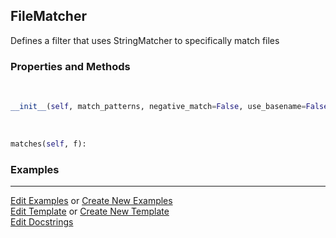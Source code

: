## <a id="McUtils.Misc.FileMatcher.FileMatcher">FileMatcher</a>
Defines a filter that uses StringMatcher to specifically match files

### Properties and Methods
<a id="McUtils.Misc.FileMatcher.FileMatcher.__init__" class="docs-object-method">&nbsp;</a>
```python
__init__(self, match_patterns, negative_match=False, use_basename=False): 
```

<a id="McUtils.Misc.FileMatcher.FileMatcher.matches" class="docs-object-method">&nbsp;</a>
```python
matches(self, f): 
```

### Examples




___

[Edit Examples](https://github.com/McCoyGroup/McUtils/edit/edit/ci/examples/ci/docs/McUtils/Misc/FileMatcher/FileMatcher.md) or 
[Create New Examples](https://github.com/McCoyGroup/McUtils/new/edit/?filename=ci/examples/ci/docs/McUtils/Misc/FileMatcher/FileMatcher.md) <br/>
[Edit Template](https://github.com/McCoyGroup/McUtils/edit/edit/ci/docs/ci/docs/McUtils/Misc/FileMatcher/FileMatcher.md) or 
[Create New Template](https://github.com/McCoyGroup/McUtils/new/edit/?filename=ci/docs/templates/ci/docs/McUtils/Misc/FileMatcher/FileMatcher.md) <br/>
[Edit Docstrings](https://github.com/McCoyGroup/McUtils/edit/edit/McUtils/Misc/FileMatcher.py?message=Update%20Docs)